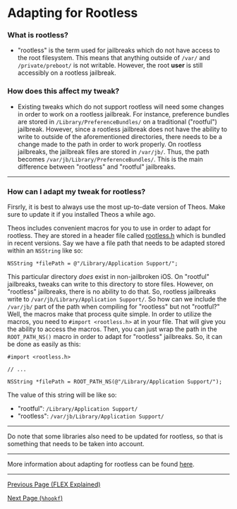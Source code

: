 # Adapting for Rootless

### What is rootless?
- "rootless" is the term used for jailbreaks which do not have access to the root filesystem. This means that anything outside of `/var/` and `/private/preboot/` is not writable. However, the root **user** is still accessibly on a rootless jailbreak.

### How does this affect my tweak?
- Existing tweaks which do not support rootless will need some changes in order to work on a rootless jailbreak. For instance, preference bundles are stored in `/Library/PreferenceBundles/` on a traditional ("rootful") jailbreak. However, since a rootless jailbreak does not have the ability to write to outside of the aforementioned directories, there needs to be a change made to the path in order to work properly. On rootless jailbreaks, the jailbreak files are stored in `/var/jb/`. Thus, the path becomes `/var/jb/Library/PreferenceBundles/`. This is the main difference between "rootless" and "rootful" jailbreaks.

---

### How can I adapt my tweak for rootless?

Firsrly, it is best to always use the most up-to-date version of Theos. Make sure to update it if you installed Theos a while ago.

Theos includes convenient macros for you to use in order to adapt for rootless. They are stored in a header file called [rootless.h](https://github.com/theos/headers/blob/4c7409e29260a7c47a27d52531a0ebc4bc034e72/rootless.h) which is bundled in recent versions. Say we have a file path that needs to be adapted stored within an `NSString` like so:
```objc
NSString *filePath = @"/Library/Application Support/";
```

This particular directory *does* exist in non-jailbroken iOS. On "rootful" jailbreaks, tweaks can write to this directory to store files. However, on "rootless" jailbreaks, there is no ability to do that. So, rootless jailbreaks write to `/var/jb/Library/Application Support/`. So how can we include the `/var/jb/` part of the path when compiling for "rootless" but not "rootful?" Well, the macros make that process quite simple. In order to utilize the macros, you need to `#import <rootless.h>` at in your file. That will give you the ability to access the macros. Then, you can just wrap the path in the `ROOT_PATH_NS()` macro in order to adapt for "rootless" jailbreaks. So, it can be done as easily as this:

```objc
#import <rootless.h>

// ...

NSString *filePath = ROOT_PATH_NS(@"/Library/Application Support/");
```

The value of this string will be like so:
- "rootful": `/Library/Application Support/`
- "rootless": `/var/jb/Library/Application Support/`

---

Do note that some libraries also need to be updated for rootless, so that is something that needs to be taken into account.

---

More information about adapting for rootless can be found [here](https://theos.dev/docs/rootless).

---

[Previous Page (FLEX Explained)](./p9_advanced_flex.md)

[Next Page (`%hookf`)](./p11_hookf.md)